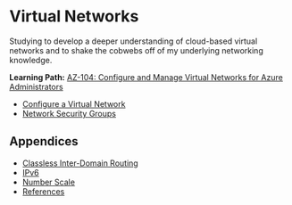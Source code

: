 # Virtual Networks

Studying to develop a deeper understanding of cloud-based virtual networks and to shake the cobwebs off of my underlying networking knowledge.

**Learning Path:** [AZ-104: Configure and Manage Virtual Networks for Azure Administrators](https://learn.microsoft.com/en-us/training/paths/az-104-manage-virtual-networks/)  

* [Configure a Virtual Network](./01-configure-virtual-networks.md)
* [Network Security Groups](./02-network-security-groups.md)

## Appendices

* [Classless Inter-Domain Routing](./cidr.md)
* [IPv6](./ipv6.md)
* [Number Scale](./number-scale.md)
* [References](./references.md)
